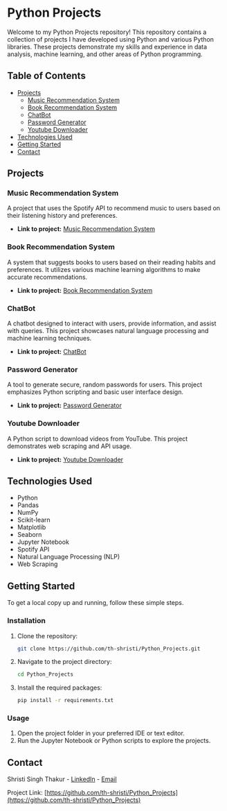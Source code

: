 # Python Projects

Welcome to my Python Projects repository! This repository contains a collection of projects I have developed using Python and various Python libraries. These projects demonstrate my skills and experience in data analysis, machine learning, and other areas of Python programming.

## Table of Contents

- [Projects](#projects)
  - [Music Recommendation System](#music-recommendation-system)
  - [Book Recommendation System](#book-recommendation-system)
  - [ChatBot](#chatbot)
  - [Password Generator](#password-generator)
  - [Youtube Downloader](#youtube-downloader)
- [Technologies Used](#technologies-used)
- [Getting Started](#getting-started)
- [Contact](#contact)

## Projects

### Music Recommendation System

A project that uses the Spotify API to recommend music to users based on their listening history and preferences.

- **Link to project:** [Music Recommendation System](https://github.com/th-shristi/Python_Projects/tree/main/Music%20Recommendation%20System)

### Book Recommendation System

A system that suggests books to users based on their reading habits and preferences. It utilizes various machine learning algorithms to make accurate recommendations.

- **Link to project:** [Book Recommendation System](https://github.com/th-shristi/Python_Projects/tree/main/Book%20Recommendation%20System)

### ChatBot

A chatbot designed to interact with users, provide information, and assist with queries. This project showcases natural language processing and machine learning techniques.

- **Link to project:** [ChatBot]([(https://github.com/th-shristi/Python_Projects/blob/main/chatbot.py)](https://github.com/th-shristi/Python_Projects/blob/main/chatbot.py))

### Password Generator

A tool to generate secure, random passwords for users. This project emphasizes Python scripting and basic user interface design.

- **Link to project:** [Password Generator](https://github.com/th-shristi/Python_Projects)

### Youtube Downloader

A Python script to download videos from YouTube. This project demonstrates web scraping and API usage.

- **Link to project:** [Youtube Downloader](https://github.com/th-shristi/Python_Projects)

## Technologies Used

- Python
- Pandas
- NumPy
- Scikit-learn
- Matplotlib
- Seaborn
- Jupyter Notebook
- Spotify API
- Natural Language Processing (NLP)
- Web Scraping

## Getting Started

To get a local copy up and running, follow these simple steps.

### Installation

1. Clone the repository:
   ```sh
   git clone https://github.com/th-shristi/Python_Projects.git
   ```
2. Navigate to the project directory:
   ```sh
   cd Python_Projects
   ```
3. Install the required packages:
   ```sh
   pip install -r requirements.txt
   ```

### Usage

1. Open the project folder in your preferred IDE or text editor.
2. Run the Jupyter Notebook or Python scripts to explore the projects.

## Contact

Shristi Singh Thakur - [LinkedIn](https://www.linkedin.com/in/shristi-singh-thakur-aa8149239) - [Email](mailto:thakurshristisingh11@gmail.com)

Project Link: [https://github.com/th-shristi/Python_Projects](https://github.com/th-shristi/Python_Projects)
